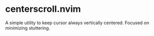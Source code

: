 # centerscroll.nvim
A simple utility to keep cursor always vertically centered. Focused on minimizing stuttering.
